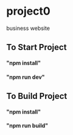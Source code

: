# project0
business website

## To Start Project

#### "npm install"
#### "npm run dev"

## To Build Project

#### "npm install"
#### "npm run build"
